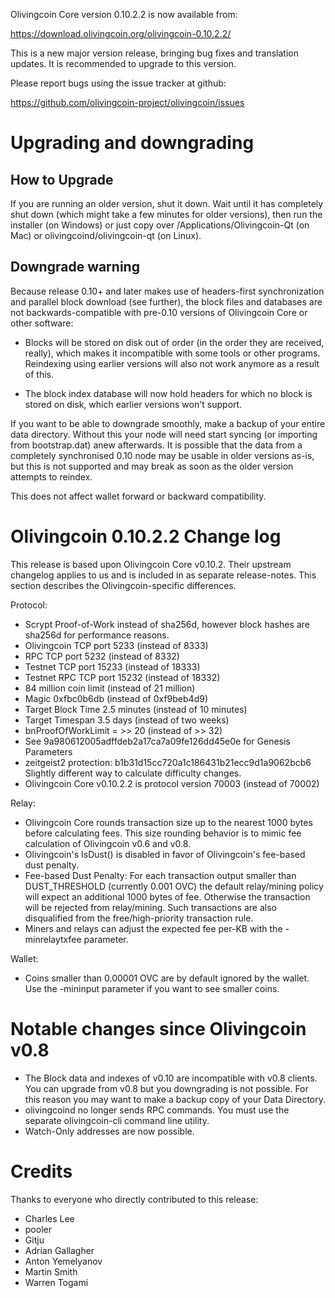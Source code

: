 Olivingcoin Core version 0.10.2.2 is now available from:

  <https://download.olivingcoin.org/olivingcoin-0.10.2.2/>

This is a new major version release, bringing bug fixes and translation 
updates. It is recommended to upgrade to this version.

Please report bugs using the issue tracker at github:

  <https://github.com/olivingcoin-project/olivingcoin/issues>

Upgrading and downgrading
=========================

How to Upgrade
--------------

If you are running an older version, shut it down. Wait until it has completely
shut down (which might take a few minutes for older versions), then run the
installer (on Windows) or just copy over /Applications/Olivingcoin-Qt (on Mac) or
olivingcoind/olivingcoin-qt (on Linux).

Downgrade warning
------------------

Because release 0.10+ and later makes use of headers-first synchronization and
parallel block download (see further), the block files and databases are not
backwards-compatible with pre-0.10 versions of Olivingcoin Core or other software:

* Blocks will be stored on disk out of order (in the order they are
received, really), which makes it incompatible with some tools or
other programs. Reindexing using earlier versions will also not work
anymore as a result of this.

* The block index database will now hold headers for which no block is
stored on disk, which earlier versions won't support.

If you want to be able to downgrade smoothly, make a backup of your entire data
directory. Without this your node will need start syncing (or importing from
bootstrap.dat) anew afterwards. It is possible that the data from a completely
synchronised 0.10 node may be usable in older versions as-is, but this is not
supported and may break as soon as the older version attempts to reindex.

This does not affect wallet forward or backward compatibility.


Olivingcoin 0.10.2.2 Change log
============================
This release is based upon Olivingcoin Core v0.10.2.  Their upstream changelog applies to us and
is included in as separate release-notes.  This section describes the Olivingcoin-specific differences.

Protocol:
- Scrypt Proof-of-Work instead of sha256d, however block hashes are sha256d for performance reasons.
- Olivingcoin TCP port 5233 (instead of 8333)
- RPC TCP port 5232 (instead of 8332)
- Testnet TCP port 15233 (instead of 18333)
- Testnet RPC TCP port 15232 (instead of 18332)
- 84 million coin limit  (instead of 21 million)
- Magic 0xfbc0b6db       (instead of 0xf9beb4d9)
- Target Block Time 2.5 minutes (instead of 10 minutes)
- Target Timespan 3.5 days      (instead of two weeks)
- bnProofOfWorkLimit = >> 20    (instead of >> 32)
- See 9a980612005adffdeb2a17ca7a09fe126dd45e0e for Genesis Parameters
- zeitgeist2 protection: b1b31d15cc720a1c186431b21ecc9d1a9062bcb6 Slightly different way to calculate difficulty changes.
- Olivingcoin Core v0.10.2.2 is protocol version 70003 (instead of 70002)

Relay:
- Olivingcoin Core rounds transaction size up to the nearest 1000 bytes before calculating fees.  This size rounding behavior is to mimic fee calculation of Olivingcoin v0.6 and v0.8.
- Olivingcoin's IsDust() is disabled in favor of Olivingcoin's fee-based dust penalty.
- Fee-based Dust Penalty: For each transaction output smaller than DUST_THRESHOLD (currently 0.001 OVC) the default relay/mining policy will expect an additional 1000 bytes of fee.  Otherwise the transaction will be rejected from relay/mining.  Such transactions are also disqualified from the free/high-priority transaction rule.
- Miners and relays can adjust the expected fee per-KB with the -minrelaytxfee parameter.

Wallet:
- Coins smaller than 0.00001 OVC are by default ignored by the wallet.  Use the -mininput parameter if you want to see smaller coins.

Notable changes since Olivingcoin v0.8
===================================

- The Block data and indexes of v0.10 are incompatible with v0.8 clients.  You can upgrade from v0.8 but you downgrading is not possible.  For this reason you may want to make a backup copy of your Data Directory.
- olivingcoind no longer sends RPC commands.  You must use the separate olivingcoin-cli command line utility.
- Watch-Only addresses are now possible.

Credits
=======

Thanks to everyone who directly contributed to this release:

- Charles Lee
- pooler
- Gitju
- Adrian Gallagher
- Anton Yemelyanov
- Martin Smith
- Warren Togami
